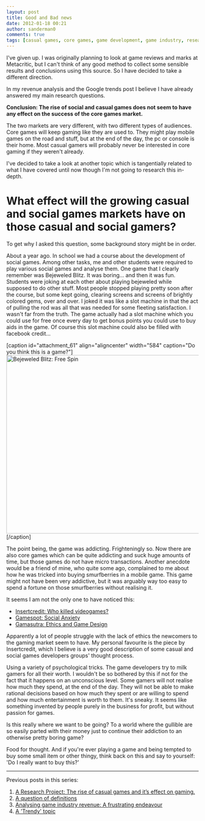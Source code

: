 ```yaml
---
layout: post
title: Good and Bad news
date: 2012-01-18 00:21
author: sanderman0
comments: true
tags: [casual games, core games, game development, game industry, research, research subject]
---
```

I've given up. I was originally planning to look at game reviews and marks at Metacritic, but I can't think of any good method to collect some sensible results and conclusions using this source. So I have decided to take a different direction.

In my revenue analysis and the Google trends post I believe I have already answered my main research questions.

<strong>Conclusion: The rise of social and casual games does not seem to have any effect on the success of the core games market.</strong>

The two markets are very different, with two different types of audiences. Core games will keep gaming like they are used to. They might play mobile games on the road and stuff, but at the end of the day, the pc or console is their home. Most casual gamers will probably never be interested in core gaming if they weren't already.

I've decided to take a look at another topic which is tangentially related to what I have covered until now though I'm not going to research this in-depth.
<h1>What effect will the growing casual and social games markets have on those casual and social gamers?</h1>
To get why I asked this question, some background story might be in order.

About a year ago. In school we had a course about the development of social games. Among other tasks, me and other students were required to play various social games and analyse them. One game that I clearly remember was Bejeweled Blitz. It was boring... and then it was fun. Students were joking at each other about playing bejeweled while  supposed to do other stuff. Most people stopped playing pretty soon after the course, but some kept going, clearing screens and screens of brightly colored gems, over and over. I joked it was like a slot machine in that the act of pulling the rod was all that was needed for some fleeting satisfaction. I wasn't far from the truth. The game actually had a slot machine which you could use for free once every day to get bonus points you could use to buy aids in the game. Of course this slot machine could also be filled with facebook credit...

[caption id="attachment_61" align="aligncenter" width="584" caption="Do you think this is a game?"]<a href="http://sanderman0.files.wordpress.com/2012/01/free-spin.jpg"><img class="size-full wp-image-61" title="free-spin" src="http://sanderman0.files.wordpress.com/2012/01/free-spin.jpg" alt="Bejeweled Blitz: Free Spin" width="584" height="468" /></a>[/caption]

The point being, the game was addicting. Frighteningly so. Now there are also core games which can be quite addicting and suck huge amounts of time, but those games do not have micro transactions. Another anecdote would be a friend of mine, who quite some ago, complained to me about how he was tricked into buying smurfberries in a mobile game. This game might not have been very addictive, but it was arguably way too easy to spend a fortune on those smurfberries without realising it.

It seems I am not the only one to have noticed this:
<ul>
	<li><a href="http://insertcredit.com/2011/09/22/who-killed-videogames-a-ghost-story/">Insertcredit: Who killed videogames?</a></li>
	<li><a href="http://www.gamespot.com/news/6284524.html?om_act=convert&amp;om_clk=picks&amp;tag=picks%3Btitle%3B3">Gamespot: Social Anxiety</a></li>
	<li><a href="http://www.gamasutra.com/view/feature/6218/playing_with_fire_ethics_and_game_.php?utm_source=feedburner&amp;utm_medium=feed&amp;utm_campaign=Feed%3A+GamasutraFeatureArticles+%28Gamasutra+Feature+Articles%29&amp;utm_content=Google+Feedfetcher">Gamasutra: Ethics and Game Design</a></li>
</ul>
Apparently a lot of people struggle with the lack of ethics the newcomers to the gaming market seem to have. My personal favourite is the piece by Insertcredit, which I believe is a very good description of some casual and social games developers groups' thought process.

Using a variety of psychological tricks. The game developers try to milk gamers for all their worth. I wouldn't be so bothered by this if not for the fact that it happens on an unconscious level. Some gamers will not realise how much they spend, at the end of the day. They will not be able to make rational decisions based on how much they spent or are willing to spend and how much entertainment is worth to them. It's sneaky. It seems like something invented by people purely in the business for profit, but without passion for games.

Is this really where we want to be going? To a world where the gullible are so easily parted with their money just to continue their addiction to an otherwise pretty boring game?

Food for thought. And if you're ever playing a game and being tempted to buy some small item or other thingy, think back on this and say to yourself: 'Do I really want to buy this?'

<hr />

Previous posts in this series:
<ol>
	<li><a title="A Research Project: The rise of casual games and it’s effect on gaming." href="http://sanderman0.wordpress.com/2011/12/21/a-research-project-the-rise-of-casual-games-and-its-effect-on-gaming/">A Research Project: The rise of casual games and it’s effect on gaming.</a></li>
	<li><a title="A question of definitions" href="http://sanderman0.wordpress.com/2012/01/10/a-question-of-definitions/">A question of definitions</a></li>
	<li><a title="Analysing game industry revenue: A frustrating endeavour" href="http://sanderman0.wordpress.com/2012/01/11/game-industry-revenue-a-frustrating-endeavour/">Analysing game industry revenue: A frustrating endeavour</a></li>
	<li><a title="A ‘Trendy’ topic" href="http://sanderman0.wordpress.com/2012/01/17/a-trendy-topic/">A 'Trendy' topic</a></li>
</ol>
